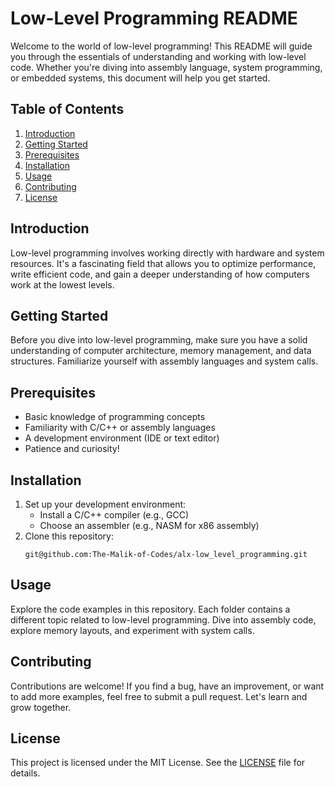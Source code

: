 # Low-Level Programming README

Welcome to the world of low-level programming! This README will guide you through the essentials of understanding and working with low-level code. Whether you're diving into assembly language, system programming, or embedded systems, this document will help you get started.

## Table of Contents
1. [Introduction](#introduction)
2. [Getting Started](#getting-started)
3. [Prerequisites](#prerequisites)
4. [Installation](#installation)
5. [Usage](#usage)
6. [Contributing](#contributing)
7. [License](#license)

## Introduction
Low-level programming involves working directly with hardware and system resources. It's a fascinating field that allows you to optimize performance, write efficient code, and gain a deeper understanding of how computers work at the lowest levels.

## Getting Started
Before you dive into low-level programming, make sure you have a solid understanding of computer architecture, memory management, and data structures. Familiarize yourself with assembly languages and system calls.

## Prerequisites
- Basic knowledge of programming concepts
- Familiarity with C/C++ or assembly languages
- A development environment (IDE or text editor)
- Patience and curiosity!

## Installation
1. Set up your development environment:
   - Install a C/C++ compiler (e.g., GCC)
   - Choose an assembler (e.g., NASM for x86 assembly)
2. Clone this repository:
   ```
   git@github.com:The-Malik-of-Codes/alx-low_level_programming.git
   ```

## Usage
Explore the code examples in this repository. Each folder contains a different topic related to low-level programming. Dive into assembly code, explore memory layouts, and experiment with system calls.

## Contributing
Contributions are welcome! If you find a bug, have an improvement, or want to add more examples, feel free to submit a pull request. Let's learn and grow together.

## License
This project is licensed under the MIT License. See the [LICENSE](LICENSE) file for details.
